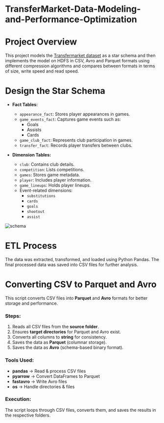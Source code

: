 # TransferMarket-Data-Modeling-and-Performance-Optimization
# Project Overview
This project models the [Transfermarket dataset](https://www.kaggle.com/datasets/davidcariboo/player-scores) as a star schema and then implements the model on HDFS in CSV, Avro and Parquet formats using different compression algorithms and compares between formats in terms of size, write speed and read speed.

# Design the Star Schema
- **Fact Tables:**
  - `appearance_fact`: Stores player appearances in games.
  - `game_events_fact`: Captures game events such as:
    - Goals
    - Assists
    - Cards
  - `game_club_fact`: Represents club participation in games.
  - `transfer_fact`: Records player transfers between clubs.

- **Dimension Tables:**
  - `club`: Contains club details.
  - `competition`: Lists competitions.
  - `games`: Stores game metadata.
  - `player`: Includes player information.
  - `game_lineups`: Holds player lineups.
  - Event-related dimensions:
    - `substitutions`
    - `cards`
    - `goals`
    - `shootout`
    - `assist`

![schema](https://github.com/user-attachments/assets/a78e3a80-4e3b-4056-87d8-65b751904b8b)


# ETL Process
The data was extracted, transformed, and loaded using Python Pandas. The final processed data was saved into CSV files for further analysis.

# Converting CSV to Parquet and Avro  

This script converts CSV files into **Parquet** and **Avro** formats for better storage and performance.  

###  Steps:  
1. Reads all CSV files from the **source folder**.  
2. Ensures **target directories** for Parquet and Avro exist.  
3. Converts all columns to **string** for consistency.  
4. Saves the data as **Parquet** (columnar storage).  
5. Saves the data as **Avro** (schema-based binary format).  

### Tools Used:  
- **pandas** → Read & process CSV files  
- **pyarrow** → Convert DataFrames to Parquet  
- **fastavro** → Write Avro files  
- **os** → Handle directories & files  

### Execution:  
The script loops through CSV files, converts them, and saves the results in the respective folders.  




